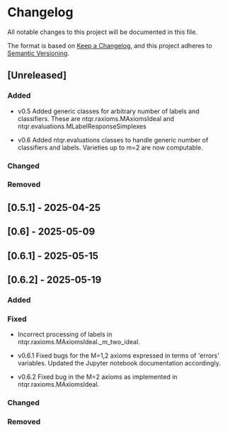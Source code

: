# Changelog

All notable changes to this project will be documented in this file.

The format is based on [Keep a Changelog](https://keepachangelog.com/en/1.1.0/),
and this project adheres to [Semantic Versioning](https://semver.org/spec/v2.0.0.html).

## [Unreleased]

### Added

- v0.5 Added generic classes for arbitrary number of labels and classifiers.
       These are ntqr.raxioms.MAxiomsIdeal and
       ntqr.evaluations.MLabelResponseSimplexes

- v0.6 Added ntqr.evaluations classes to handle generic number of classifiers
       and labels. Varieties up to m=2 are now computable.

### Changed

### Removed

## [0.5.1] - 2025-04-25
## [0.6]   - 2025-05-09
## [0.6.1] - 2025-05-15
## [0.6.2] - 2025-05-19

### Added

### Fixed

- Incorrect processing of labels in ntqr.raxioms.MAxiomsIdeal._m_two_ideal.

- v0.6.1 Fixed bugs for the M=1,2 axioms expressed in terms of 'errors'
         variables. Updated the Jupyter notebook documentation accordingly.
- v0.6.2 Fixed bug in the M=2 axioms as implemented in
         ntqr.raxioms.MAxiomsIdeal.

### Changed

### Removed


